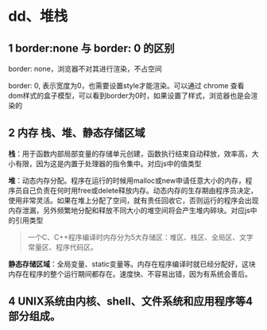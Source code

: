 # dd、堆栈

## 1 border:none 与 border: 0 的区别

border: none，浏览器不对其进行渲染，不占空间

border: 0, 表示宽度为0，也需要设置style才能渲染。可以通过 chrome 查看dom样式的盒子模型，可以看到border为0时，如果设置了样式，浏览器也是会渲染的

## 2 内存 栈、堆、静态存储区域

**栈**：用于函数内部局部变量的存储单元创建，函数执行结束自动释放，效率高，大小有限，因为这是内置于处理器的指令集中。对应js中的值类型

**堆**：动态内存分配。程序在运行的时候用malloc或new申请任意大小的内存，程序员自己负责在何时用free或delete释放内存。动态内存的生存期由程序员决定，使用非常灵活。如果在堆上分配了空间，就有责任回收它，否则运行的程序会出现内存泄漏，另外频繁地分配和释放不同大小的堆空间将会产生堆内碎块。对应js中的引用类型

>一个C、C++程序编译时内存分为5大存储区：堆区、栈区、全局区、文字常量区、程序代码区。

**静态存储区域**：全局变量、static变量等。内存在程序编译时就已经分配好，这块内存在程序的整个运行期间都存在。速度快、不容易出错，因为有系统会善后。

## 4 UNIX系统由内核、shell、文件系统和应用程序等4部分组成。
